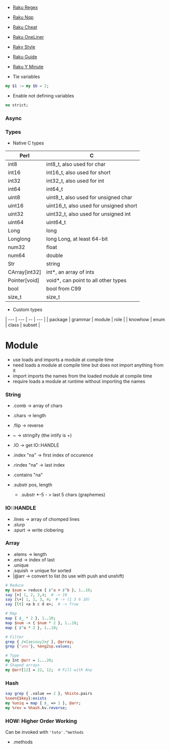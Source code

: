 * [Raku Regex](Raku-Regex)
* [Raku Nqp](Raku-Nqp)
* [Raku Cheat](Raku-Cheat)
* [Raku OneLiner](Raku-OneLiner)
* [Raky Style](Raky-Style)
* [Raku Guide](Raku-Guide)
* [Raku Y Minute](Raku-Y-Minute)



* Tie variables
```raku
my $1 := my $b = 2;
```


* Enable not defining variables
```raku
no strict;
```

### Async

### Types

* Native C types

| Perl          | C |
| ---           | --- |
| int8          | int8_t, also used for char |
| int16         | int16_t, also used for short |
| int32         | int32_t, also used for int |
| int64         | int64_t |
| uint8         | uint8_t, also used for unsigned char |
| uint16        | uint16_t, also used for unsigned short |
| uint32        | uint32_t, also used for unsigned int |
| uint64        | uint64_t |
| Long          | long |
| Longlong      | long Long, at least 64-bit |
| num32         | float |
| num64         | double |
| Str           | string |
| CArray[int32] | int*, an array of ints |
| Pointer[void] | void*, can point to all other types |
| bool          | bool from C99 |
| size_t        | size_t |

* Custom types

| ---     | ---     | --     | --- |
| package | grammar | module | role |
| knowhow | enum    | class  | subset |

# Module

* use loads and imports a module at compile time
* need loads a module at compile time but does not import anything from it
* import imports the names from the loaded module at compile time
* require loads a module at runtime without importing the names

### String

* .comb -> array of chars
* .chars -> length
* .flip -> reverse
* ~ -> stringify (the intify is +)
* .IO -> get IO::HANDLE


* .index "na" -> first index of occurence
* .rindex "na" -> last index
* .contains "na"
* .substr pos, length
  * .substr *-5 - > last 5 chars (graphemes)


### IO::HANDLE

* .lines -> array of chomped lines
* .slurp
* .spurt -> write clobering


### Array

* .elems -> length
* .end -> index of last
* .unique
* .squish -> unique for sorted
* |@arr -> convert to list (to use with push and unshift)

```perl
# Reduce
my $sum = reduce { $^a + $^b }, 1..10;
say [+] 1, 2, 3,4;  # -> 10
say [\+] 1, 2, 3, 4;  # -> (1 3 6 10)
say [lt] <a b c d e>;  # -> True

# Map
map { $_ * 2 }, 1..10;
map $num -> { $num * 2 }, 1..10;
map { $^a * 2 }, 1..10;

# Filter
grep { /<[aeiouy]>/ }, @array;
grep {'uno'}, %eng2sp.values;
```

```perl
# Type
my Int @arr = 1...20;
# Shaped arrays
my @arr[12] = 22, 12;  # Fill with Any
```

### Hash

```perl
say grep { .value == 2 }, %histo.pairs
%seen{$key}:exists
my %uniq = map { $_ => 1 }, @arr;
my %rev = %hash.kv.reverse;
```

### HOW: Higher Order Working

Can be invoked with `'toto'.^methods`


* .methods 




